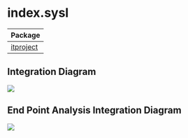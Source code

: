 


# index.sysl
| Package |
----|
[itproject](itproject/itproject.md)|

## Integration Diagram

<img src="https://plantuml.com/plantuml/svg/~1UDgCZZrhyp0KXNVzYljEcPplX7S88HzsIvSOYai7Ku9gtqHgPCbSNTE4qlzUWe87JxxJGS_3EHhqFZ4OGAzxgDktB7rE3idhDajYsATn0b44SGg7D8CaVid-jMhlrjv_5HlFahYfZ63D1c4uqXpLvBwmu96_UJFIjiJhy1w5qYM2PoHqVAjH-48QX4fUORAS_P-3GdrMBFn5srgIhA1mLUqiMeOV0R2JnULChh7btXb7y6GSIVEkDEETEYgH0jaPMLm4m9R8VOUdFUdAEoj-HIuRLcXP5vBn0wI7unXMAwNFojptrskHbvy1J3hWE8OeMiDn8dAFaWeLj6bNcxPQKnidow3DkZFIUsGVuBpRCGiTSv7Nv4xQu4DSTCL5EtOYPndjOsxP5PT17BTfsgQ5sA0jcyhy1G00___98xYI">

## End Point Analysis Integration Diagram

<img src="https://plantuml.com/plantuml/svg/~1UDgCbCjkspeGXlVp57Do5bavjYHVWS38nMxHJGmKBcgW20H6cbXiQ54WgJH1qNSl6AcDo8Ikl3AeZ__CFnUUzlx1wIds-hNevPVjvkFwPltvShjUuVLcjSR105SRlDbiSRtwjFtlBzfRjNUkSA4DKwO-233S2CAp8JU3Iidlb9cXVjPYoCkSdixiNn1qRz18L7nV6CoveinmMOBEc20yi2UCfibyZ0LP00gU4zAXCi-OayuKhnhwWPSLK-o0sZ13-1CGhrZsi5UoBlDhAQJ23q8g9huMt93zAbLEglbo9LZs08YNIiaVpT6ruWSjI_W5ZU09qvgCFa6cSPUEyFoyuFj2s9oMovTmBLTNGhByXVEnZbXj2YeDpvYXLZ8AI_9Iap9OQrAO2KwbQUIzAwyNXDppic7Y4ADepxKXrM1963EAqoEzZJuEcSllMajnsDAUJ5efUSz5up-TX1Bec6_8QQzK6tOMOZKnbHL_KcZQciv3T5tbp92Ry29a_rx9qb2PjqL8ZXRXRKz7FPeQ7U-yAzXp0gBaNvmhEpvUsfQQ7ATSoM1dw-5hIwDPgF1ECtV-V0QcpyqWE05jgrfiqMzG7EruTFpIgtmSXHnsIhlpDwRhhzk2EEwv0swsIIY7plksytSnz0x6ux1tIxcX9sz2fp4EllslkNWaTJjOOZg6T6oFxkp3VRl4T0PfuZ4Hf973JC4MmuNY1ApNBZO7cw-7JS3crSL6OEV02pa7EqDTp5wCVBKHs77eOWkmI-sfnM2tjul5xs4piClh7Ox1hcZtRl8UPkzE_CCfs5rqujh0Cv-p9N1jH0kue3Al3-9t0000__z2gh1M">

